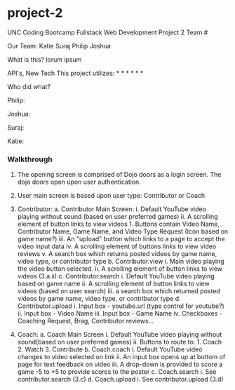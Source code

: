 # project-2

UNC Coding Bootcamp
Fullstack Web Development
Project 2
Team #

Our Team:
Katie
Suraj
Philip
Joshua


What is this?
lorum ipsum

API's, New Tech
This project utilizes:
* 
* 
* 
* 
* 
* 

Who did what?

Philip:

Joshua:

Suraj:

Katie:

### Walkthrough

1. The opening screen is comprised of Dojo doors as a login screen. The dojo doors open upon user authentication.

2. User main screen is based upon user type: Contributor or Coach

3. Contributor:
    a. Contributor Main Screen:
        i. Default YouTube video playing without sound (based on user preferred games)
        ii. A scrolling element of button links to view videos
            1. Buttons contain Video Name, Contributor Name, Game Name, and Video Type Request (Icon based on game name?)
        iii. An "upload" button which links to a page to accept the video input data
        iv. A scrolling element of buttons links to view video reviews
        v. A search box which returns posted videos by game name, video type, or contributor type
    b. Contributor.view
        i. Main video playing the video button selected.
        ii. A scrolling element of button links to view videos (3.a.ii)
    c. Contributor.search
        i. Default YouTube video playing based on game name
        ii. A scrolling element of button links to view videos (based on user search)
        iii. a search box which returned posted videos by game name, video type, or contributor type
    d. Contributor.upload
        i. Input box - youtube.url (type control for youtube?)
        ii. Input box - Video Name
        iii. Input box - Game Name
        iv. Checkboxes - Coaching Request, Brag, Contributor reviews...

4. Coach: 
    a. Coach Main Screen
        i. Default YouTube video playing without sound(based on user preferred games)
        ii. Buttons to route to:
            1. Coach
            2. Watch
            3. Contribute
    b. Coach.coach
        i. Default YouTube video changes to video selected on link
        ii. An input box opens up at bottom of page for text feedback on video
        iii. A drop-down is provided to score a game -5 to +5 to provide scores to the poster
    c. Coach.search
        i. See contributor.search (3.c)
    d. Coach.upload
        i. See contributor.upload (3.d)